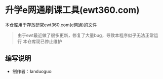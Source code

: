 # 升学e网通刷课工具(ewt360.com)

本仓库用于存放研究ewt360.com(e网通)的文件  

> 由于ewt最近做了很多更新，修复了大量bug，导致本程序似乎无法正常运行 
> 本仓库现已停止维护



## 编写说明
* 制作者：landuoguo  
